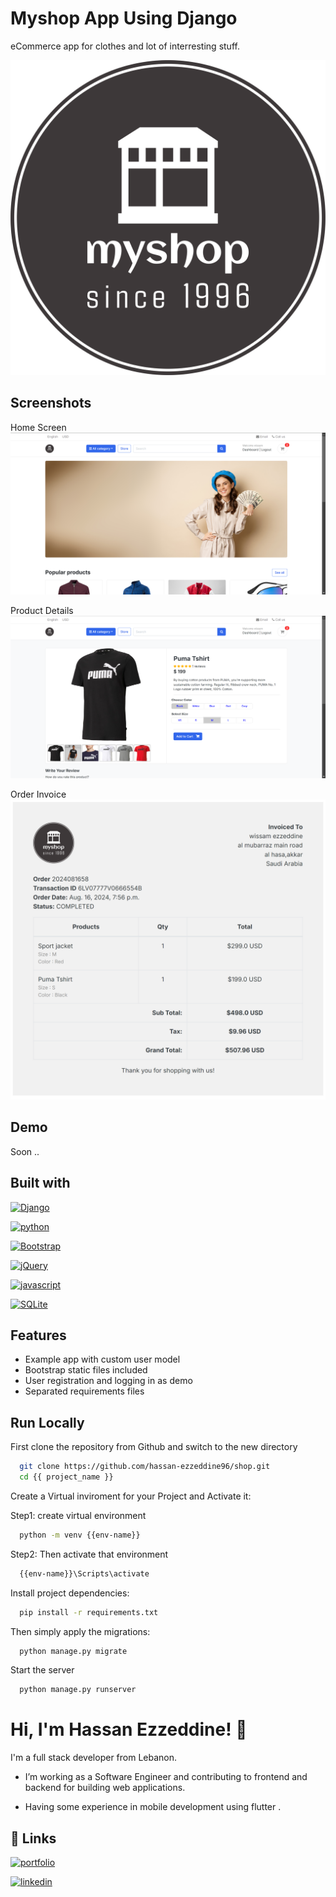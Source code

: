 
# Myshop App Using Django

eCommerce app for clothes and lot of interresting stuff.


![Logo](https://github.com/hassan-ezzeddine96/shop/blob/master/static/images/logo.png?raw=true)


## Screenshots

Home Screen
![Home](https://github.com/hassan-ezzeddine96/shop/blob/master/static/images/screen_shots/home.png?raw=true)

Product Details
![Product](https://github.com/hassan-ezzeddine96/shop/blob/master/static/images/screen_shots/product.png?raw=true)

Order Invoice
![Invoice](https://github.com/hassan-ezzeddine96/shop/blob/master/static/images/screen_shots/invoice.png?raw=true)


## Demo

Soon ..


## Built with

[![Django](https://img.shields.io/badge/Django-092E20?style=for-the-badge&logo=django&logoColor=green)](https://www.djangoproject.com/)

[![python](https://img.shields.io/badge/python-3670A0?style=for-the-badge&logo=python&logoColor=ffdd54)](https://www.python.org/)

[![Bootstrap](https://img.shields.io/badge/Bootstrap-563D7C?style=for-the-badge&logo=bootstrap&logoColor=white)](https://getbootstrap.com/)

[![jQuery](https://img.shields.io/badge/jQuery-0769AD?style=for-the-badge&logo=jquery&logoColor=white)](https://jquery.com/)

[![javascript](https://shields.io/badge/JavaScript-F7DF1E?logo=JavaScript&logoColor=000&style=flat-square)](https://www.javascript.com/)

[![SQLite](https://img.shields.io/badge/SQLite-07405E?style=flat&compact=true&logo=sqlite&logoColor=white)](https://www.sqlite.org/)

## Features

- Example app with custom user model
- Bootstrap static files included
- User registration and logging in as demo
- Separated requirements files



## Run Locally

First clone the repository from Github and switch to the new directory

```bash
  git clone https://github.com/hassan-ezzeddine96/shop.git
  cd {{ project_name }}
```
Create a Virtual inviroment for your Project and Activate it:

Step1: create virtual environment

```bash
  python -m venv {{env-name}}
```
Step2: Then activate that environment

```bash
  {{env-name}}\Scripts\activate
```

Install project dependencies:

```bash
  pip install -r requirements.txt
```

Then simply apply the migrations:

```bash
  python manage.py migrate
```

Start the server

```bash
  python manage.py runserver
```



# Hi, I'm Hassan Ezzeddine! 👋



I'm a full stack developer from Lebanon.
- I’m working as a Software Engineer and contributing to frontend and backend for building web applications.

- Having some experience in mobile development using flutter .

 


## 🔗 Links
[![portfolio](https://img.shields.io/badge/my_portfolio-000?style=for-the-badge&logo=ko-fi&logoColor=white)](https://hassan-ezzeddine96.github.io/portfolio/)

[![linkedin](https://img.shields.io/badge/linkedin-0A66C2?style=for-the-badge&logo=linkedin&logoColor=white)](https://www.linkedin.com/in/hassan-ezzeddine-b01963171/)


